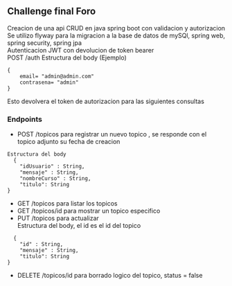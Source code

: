 ## Challenge final Foro  
Creacion de una api CRUD en java spring boot con validacion y autorizacion  
Se utilizo flyway para la migracion a la base de datos de mySQl, spring web, spring security, spring jpa  
Autenticacion JWT con devolucion de token bearer  
POST /auth
Estructura del body (Ejemplo)  
```
{
    email= "admin@admin.com"
    contrasena= "admin"
}
```
Esto devolvera el token de autorizacion para las siguientes consultas  

### Endpoints
- POST /topicos para registrar un nuevo topico , se responde con el topico adjunto su fecha de creacion
```
Estructura del body
  {
	"idUsuario" : String,
	"mensaje" : String,
	"nombreCurso" : String,
	"titulo": String
}
```
- GET /topicos para listar los topicos  
- GET /topicos/id  para mostrar un topico especifico  
- PUT /topicos para actualizar    
Estructura del body, el id es el id del topico
```
  {
	"id" : String, 
	"mensaje" : String,
	"titulo": String
}
```
- DELETE /topicos/id  para borrado logico del topico, status = false




